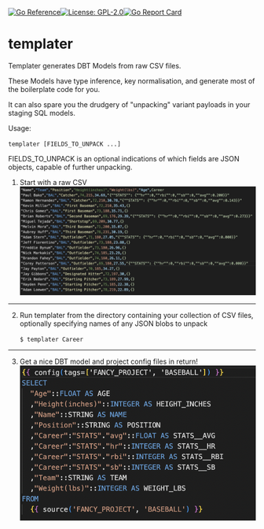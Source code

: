 [![Go Reference](https://pkg.go.dev/badge/github.com/mr-joshcrane/templater.svg)](https://pkg.go.dev/github.com/mr-joshcrane/templater)[![License: GPL-2.0](https://img.shields.io/badge/Licence-GPL-2)](https://opensource.org/licenses/GPL-2.0)[![Go Report Card](https://goreportcard.com/badge/github.com/mr-joshcrane/templater)](https://goreportcard.com/report/github.com/mr-joshcrane/templater)

# templater

Templater generates DBT Models from raw CSV files.

These Models have type inference, key normalisation, and generate most of the boilerplate code for you.


It can also spare you the drudgery of "unpacking" variant payloads in your staging SQL models.  

Usage: 

`templater [FIELDS_TO_UNPACK ...]`

FIELDS_TO_UNPACK is an optional indications of which fields are JSON objects, capable of further unpacking.

1. Start with a raw CSV
![Start with a CSV](docs/csv.png)
___
2. Run templater from the directory containing your collection of CSV files, optionally specifying names of any JSON blobs to unpack 

    `$ templater Career`
___
3. Get a nice DBT model and project config files in return!
![Start with a CSV](docs/sql_models.png)
